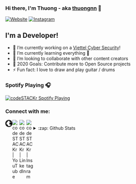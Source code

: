 ### Hi there, I'm Thuong - aka [thuongnn][website] 👋

[![Website](https://img.shields.io/website?label=thuongnn.tech&style=for-the-badge&url=https%3A%2F%2Fthuongnn.tech)](https://thuongnn.tech)
[![Instagram](https://img.shields.io/instagram/url?style=social)](https://www.instagram.com/web/thuongnn97/:id/follow/)

## I'm a Developer!

- 🔭 I’m currently working on a [Viettel Cyber Security][website]!
- 🌱 I’m currently learning everything 🤣
- 👯 I’m looking to collaborate with other content creators
- 🥅 2020 Goals: Contribute more to Open Source projects
- ⚡ Fun fact: I love to draw and play guitar / drums

### Spotify Playing 🎧
[<img src="https://now-playing-codestackr.vercel.app/api/spotify-playing" alt="codeSTACKr Spotify Playing" width="350" />](https://open.spotify.com/user/swyqyimdc12jajde4vpwd2x1b)

### Connect with me:

[<img align="left" alt="thuongnn.tech" width="22px" src="https://raw.githubusercontent.com/iconic/open-iconic/master/svg/globe.svg" />][website]
[<img align="left" alt="codeSTACKr | YouTube" width="22px" src="https://cdn.jsdelivr.net/npm/simple-icons@v3/icons/youtube.svg" />][youtube]
[<img align="left" alt="codeSTACKr | LinkedIn" width="22px" src="https://cdn.jsdelivr.net/npm/simple-icons@v3/icons/linkedin.svg" />][linkedin]
[<img align="left" alt="codeSTACKr | Instagram" width="22px" src="https://cdn.jsdelivr.net/npm/simple-icons@v3/icons/instagram.svg" />][instagram]

<br />

<details>
  <summary>:zap: Github Stats</summary>

  <img align="left" alt="codeSTACKr's Github Stats" src="https://github-readme-stats.codestackr.vercel.app/api?username=thuongnn&show_icons=true&hide_border=true" />

</details>

[website]: https://thuongnn.tech
[facebook]: https://facebook.com/thuongnn97
[youtube]: https://www.youtube.com/channel/UCe-Dv1I18j_1ndNaJV0bq3A
[instagram]: https://instagram.com/thuongnn97
[linkedin]: https://linkedin.com/in/thuongnn
